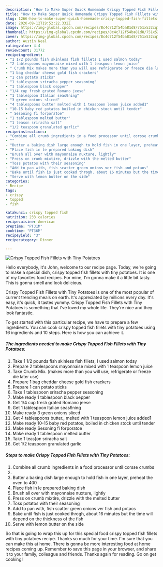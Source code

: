 ```yaml
---
description: "How to Make Super Quick Homemade Crispy Topped Fish Fillets with Tiny Potatoes"
title: "How to Make Super Quick Homemade Crispy Topped Fish Fillets with Tiny Potatoes"
slug: 1266-how-to-make-super-quick-homemade-crispy-topped-fish-fillets-with-tiny-potatoes
date: 2020-09-12T19:52:22.332Z
image: https://img-global.cpcdn.com/recipes/8c4c712f54ba81d8/751x532cq70/crispy-topped-fish-fillets-with-tiny-potatoes-recipe-main-photo.jpg
thumbnail: https://img-global.cpcdn.com/recipes/8c4c712f54ba81d8/751x532cq70/crispy-topped-fish-fillets-with-tiny-potatoes-recipe-main-photo.jpg
cover: https://img-global.cpcdn.com/recipes/8c4c712f54ba81d8/751x532cq70/crispy-topped-fish-fillets-with-tiny-potatoes-recipe-main-photo.jpg
author: Austin Neal
ratingvalue: 4.4
reviewcount: 31772
recipeingredient:
- "1 1/2 pounds fish skinless fish fillets I used salmon today"
- "2 tablespoons mayonnaise mixed with 1 teaspoon lemon juice"
- " Crumb Mix makes more than you will use refrigerate or freeze die later use"
- "1 bag cheddar cheese gold fish crackers"
- "1 can potato sticks"
- "1 tablespoon sriracha pepper seasoning"
- "1 tablespoon black oepper"
- "1/4 cup fresh grated Romano jeese"
- "1 tablespoon Italian seas9ning"
- "3 green onions sliced"
- "4 tablespoons butter melted with 1 teaspoon lemon juice added1"
- "10-15 baby red potatos boiled in chicken stock until tender"
- " Sesoning fi forporatoe"
- "1 tablespoon melted butter"
- "1 teason sriracha salt"
- "1/2 teaspoon granulated garlic"
recipeinstructions:
- "Combine all crumb ingredients in a food processor until corsse crumbs"
- ""
- "Butter a baking dish large enough to hold fish in one layer, preheat the oven to 400"
- "Place fish in le prepared baking dish"
- "Brush all over with mayonnaise nuxture, lightly"
- "Press on crumb mixtire, drizzle with the melted butter"
- "Toss potatos with their seasoning"
- "Add to pan with, fish scatter green onions ver fish and potaos"
- "Bake until fish is just cooked throgh, about 16 minutes but the time will depend on the thickness of the fish"
- "Serve with lemon butter on the side"
categories:
- Recipe
tags:
- crispy
- topped
- fish

katakunci: crispy topped fish 
nutrition: 233 calories
recipecuisine: American
preptime: "PT31M"
cooktime: "PT36M"
recipeyield: "3"
recipecategory: Dinner

---
```



![Crispy Topped Fish Fillets with Tiny Potatoes](https://img-global.cpcdn.com/recipes/8c4c712f54ba81d8/751x532cq70/crispy-topped-fish-fillets-with-tiny-potatoes-recipe-main-photo.jpg)

Hello everybody, it's John, welcome to our recipe page. Today, we're going to make a special dish, crispy topped fish fillets with tiny potatoes. It is one of my favorites food recipes. For mine, I'm gonna make it a little bit tasty. This is gonna smell and look delicious.

Crispy Topped Fish Fillets with Tiny Potatoes is one of the most popular of current trending meals on earth. It's appreciated by millions every day. It's easy, it's quick, it tastes yummy. Crispy Topped Fish Fillets with Tiny Potatoes is something that I've loved my whole life. They're nice and they look fantastic.




To get started with this particular recipe, we have to prepare a few ingredients. You can cook crispy topped fish fillets with tiny potatoes using 16 ingredients and 10 steps. Here is how you can achieve it.

<!--inarticleads1-->

##### The ingredients needed to make Crispy Topped Fish Fillets with Tiny Potatoes:

1. Take 1 1/2 pounds fish skinless fish fillets, I used salmon today
1. Prepare 2 tablespoons mayonnaise mixed with 1 teaspoon lemon juice
1. Take  Crumb Mix. (makes more than you will use, refrigerate or freeze die later use)
1. Prepare 1 bag cheddar cheese gold fish crackers
1. Prepare 1 can potato sticks
1. Take 1 tablespoon sriracha pepper seasoning
1. Make ready 1 tablespoon black oepper
1. Get 1/4 cup fresh grated Romano jeese
1. Get 1 tablespoon Italian seas9ning
1. Make ready 3 green onions sliced
1. Get 4 tablespoons butter., melted with 1 teaspoon lemon juice added1
1. Make ready 10-15 baby red potatos, boiled in chicken stock until tender
1. Make ready  Sesoning fi forporatoe
1. Make ready 1 tablespoon melted butter
1. Take 1 teas[on sriracha salt
1. Get 1/2 teaspoon granulated garlic




<!--inarticleads2-->

##### Steps to make Crispy Topped Fish Fillets with Tiny Potatoes:

1. Combine all crumb ingredients in a food processor until corsse crumbs
1. 
1. Butter a baking dish large enough to hold fish in one layer, preheat the oven to 400
1. Place fish in le prepared baking dish
1. Brush all over with mayonnaise nuxture, lightly
1. Press on crumb mixtire, drizzle with the melted butter
1. Toss potatos with their seasoning
1. Add to pan with, fish scatter green onions ver fish and potaos
1. Bake until fish is just cooked throgh, about 16 minutes but the time will depend on the thickness of the fish
1. Serve with lemon butter on the side




So that is going to wrap this up for this special food crispy topped fish fillets with tiny potatoes recipe. Thanks so much for your time. I'm sure that you can make this at home. There is gonna be more interesting food at home recipes coming up. Remember to save this page in your browser, and share it to your family, colleague and friends. Thanks again for reading. Go on get cooking!

